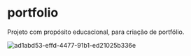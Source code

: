 # portfolio

Projeto com propósito educacional, para criação de portfólio. 


![ad1abd53-effd-4477-91b1-ed21025b336e](https://user-images.githubusercontent.com/101521736/173465518-da458bba-8e63-434c-af66-2e43e6ef58cc.jpg)
